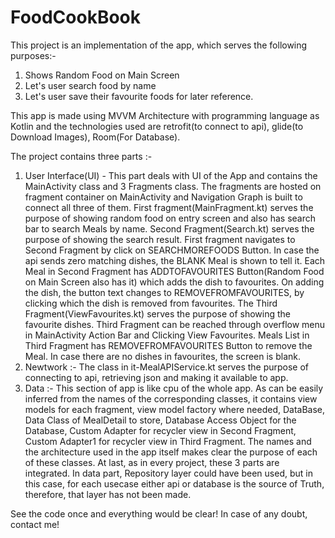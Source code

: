# FoodCookBook
This project is an implementation of the app, which serves the following purposes:-
1. Shows Random Food on Main Screen
2. Let's user search food by name
3. Let's user save their favourite foods for later reference.


This app is made using MVVM Architecture with programming language as Kotlin and the technologies used are retrofit(to connect to api), glide(to Download Images), Room(For Database).

The project contains three parts :- 


1. User Interface(UI) - This part deals with UI of the App and contains the MainActivity class and 3 Fragments class. The fragments are hosted on fragment container on MainActivity and Navigation Graph is built to connect all three of them. First fragment(MainFragment.kt) serves the purpose of showing random food on entry screen and also has search bar to search Meals by name. Second Fragment(Search.kt) serves the purpose of showing the search result. First fragment navigates to Second Fragment by click on SEARCHMOREFOODS Button. In case the api sends zero matching dishes, the BLANK Meal is shown to tell it. Each Meal in Second Fragment has ADDTOFAVOURITES Button(Random Food on Main Screen also has it) which adds the dish to favourites. On adding the dish, the button text changes to REMOVEFROMFAVOURITES, by clicking which the dish is removed from favourites. The Third Fragment(ViewFavourites.kt) serves the purpose of showing the favourite dishes. Third Fragment can be reached through overflow menu in MainActivity Action Bar and Clicking View Favourites. Meals List in Third Fragment has REMOVEFROMFAVOURITES Button to remove the Meal. In case there are no dishes in favourites, the screen is blank.
2. Newtwork :- The class in it-MealAPIService.kt serves the purpose of connecting to api, retrieving json and making it available to app.
3. Data :- This section of app is like cpu of the whole app. As can be easily inferred from the names of the corresponding classes, it contains view models for each fragment, view model factory where needed, DataBase, Data Class of MealDetail to store, Database Access Object for the Database, Custom Adapter for recycler view in Second Fragment, Custom Adapter1 for recycler view in Third Fragment. The names and the architecture used in the app itself makes clear the purpose of each of these classes.
At last, as in every project, these 3 parts are integrated. In data part, Repository layer could have been used, but in this case, for each usecase either api or database is the source of Truth, therefore, that layer has not been made.

See the code once and everything would be clear! In case of any doubt, contact me!
